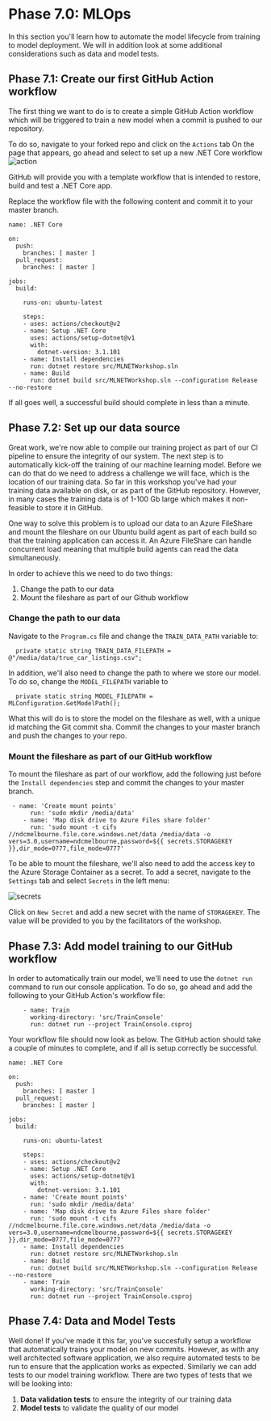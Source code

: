 # Phase 7.0: MLOps

In this section you'll learn how to automate the model lifecycle from training to model deployment. 
We will in addition look at some additional considerations such as data and model tests.

## Phase 7.1: Create our first GitHub Action workflow
The first thing we want to do is to create a simple GitHub Action workflow which will be triggered to train a new model when a commit is pushed to our repository.

To do so, navigate to your forked repo and click on the `Actions` tab
On the page that appears, go ahead and select to set up a new .NET Core workflow
![action](https://github.com/aslotte/mlnet-workshop/blob/master/labs/media/action-dotnet-core-workflow.PNG)

GitHub will provide you with a template workflow that is intended to restore, build and test a .NET Core app. 

Replace the workflow file with the following content and commit it to your master branch.

```
name: .NET Core

on:
  push:
    branches: [ master ]
  pull_request:
    branches: [ master ]
  
jobs:
  build:

    runs-on: ubuntu-latest

    steps:        
    - uses: actions/checkout@v2
    - name: Setup .NET Core
      uses: actions/setup-dotnet@v1
      with:
        dotnet-version: 3.1.101   
    - name: Install dependencies
      run: dotnet restore src/MLNETWorkshop.sln
    - name: Build
      run: dotnet build src/MLNETWorkshop.sln --configuration Release --no-restore
``` 

If all goes well, a successful build should complete in less than a minute.

## Phase 7.2: Set up our data source
Great work, we're now able to compile our training project as part of our CI pipeline to ensure the integrity of our system. The next step is to automatically kick-off the training of our machine learning model. Before we can do that do we need to address a challenge we will face, which is the location of our training data. So far in this workshop you've had your training data available on disk, or as part of the GitHub repository. However, in many cases the training data is of 1-100 Gb large which makes it non-feasible to store it in GitHub. 

One way to solve this problem is to upload our data to an Azure FileShare and mount the fileshare on our Ubuntu build agent as part of each build so that the training application can access it. An Azure FileShare can handle concurrent load meaning that multiple build agents can read the data simultaneously. 

In order to achieve this we need to do two things:
1) Change the path to our data
2) Mount the fileshare as part of our Github workflow

### Change the path to our data
Navigate to the `Program.cs` file and change the `TRAIN_DATA_PATH` variable to:
```
  private static string TRAIN_DATA_FILEPATH = @"/media/data/true_car_listings.csv";
```

In addition, we'll also need to change the path to where we store our model. To do so, change the `MODEL_FILEPATH` variable to
```
  private static string MODEL_FILEPATH = MLConfiguration.GetModelPath();
```

What this will do is to store the model on the fileshare as well, with a unique id matching the Git commit sha.
Commit the changes to your master branch and push the changes to your repo.

### Mount the fileshare as part of our GitHub workflow
To mount the fileshare as part of our workflow, add the following just before the `Install dependencies` step and commit the changes to your master branch.
```
 - name: 'Create mount points'
      run: 'sudo mkdir /media/data'
    - name: 'Map disk drive to Azure Files share folder'
      run: 'sudo mount -t cifs //ndcmelbourne.file.core.windows.net/data /media/data -o vers=3.0,username=ndcmelbourne,password=${{ secrets.STORAGEKEY }},dir_mode=0777,file_mode=0777'
```

To be able to mount the fileshare, we'll also need to add the access key to the Azure Storage Container as a secret.
To add a secret, navigate to the `Settings` tab and select `Secrets` in the left menu:

![secrets](https://github.com/aslotte/mlnet-workshop/blob/master/labs/media/secrets.PNG)

Click on `New Secret` and add a new secret with the name of `STORAGEKEY`. The value will be provided to you by the facilitators of the workshop.

## Phase 7.3: Add model training to our GitHub workflow
In order to automatically train our model, we'll need to use the `dotnet run` command to run our console application.
To do so, go ahead and add the following to your GitHub Action's workflow file:
```
    - name: Train
      working-directory: 'src/TrainConsole'
      run: dotnet run --project TrainConsole.csproj
```

Your workflow file should now look as below. The GitHub action should take a couple of minutes to complete, and if all is setup correctly be successful. 

```
name: .NET Core

on:
  push:
    branches: [ master ]
  pull_request:
    branches: [ master ]
  
jobs:
  build:

    runs-on: ubuntu-latest

    steps:        
    - uses: actions/checkout@v2
    - name: Setup .NET Core
      uses: actions/setup-dotnet@v1
      with:
        dotnet-version: 3.1.101   
    - name: 'Create mount points'
      run: 'sudo mkdir /media/data'
    - name: 'Map disk drive to Azure Files share folder'
      run: 'sudo mount -t cifs //ndcmelbourne.file.core.windows.net/data /media/data -o vers=3.0,username=ndcmelbourne,password=${{ secrets.STORAGEKEY }},dir_mode=0777,file_mode=0777'
    - name: Install dependencies
      run: dotnet restore src/MLNETWorkshop.sln
    - name: Build
      run: dotnet build src/MLNETWorkshop.sln --configuration Release --no-restore
    - name: Train
      working-directory: 'src/TrainConsole'
      run: dotnet run --project TrainConsole.csproj 
```

## Phase 7.4: Data and Model Tests
Well done! If you've made it this far, you've succesfully setup a workflow that automatically trains your model on new commits. However, as with any well architected software application, we also require automated tests to be run to ensure that the application works as expected. Similarly we can add tests to our model training workflow. 
There are two types of tests that we will be looking into:

1. **Data validation tests** to ensure the integrity of our training data 
2. **Model tests** to validate the quality of our model
